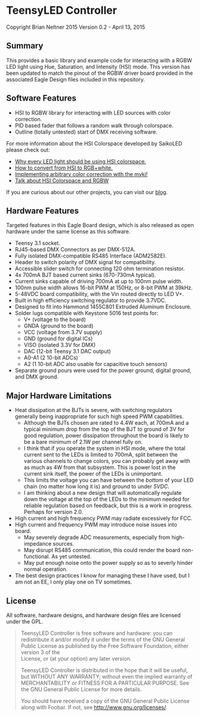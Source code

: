 TeensyLED Controller
====================
Copyright Brian Neltner 2015
Version 0.2 - April 13, 2015

Summary
-------
This provides a basic library and example code for interacting
with a RGBW LED light using Hue, Saturation, and Intensity (HSI)
mode. This version has been updated to match the pinout of the RGBW
driver board provided in the associated Eagle Design files included
in this repository.

Software Features
-----------------
- HSI to RGBW library for interacting with LED sources with color correction.
- PID based fader that follows a random walk through colorspace.
- Outline (totally untested) start of DMX receiving software.

For more information about the HSI Colorspace developed by SaikoLED
please check out:
- [Why every LED light should be using HSI colorspace.](http://blog.saikoled.com/post/43693602826/why-every-led-light-should-be-using-hsi)
- [How to convert from HSI to RGB+white.](http://blog.saikoled.com/post/44677718712/how-to-convert-from-hsi-to-rgb-white)
- [Implementing arbitrary color correction with the myki!](http://blog.saikoled.com/post/45630908157/implementing-arbitrary-color-correction-with-the)
- [Talk about HSI Colorspace and RGBW](http://blog.saikoled.com/post/71708131057/talk-about-hsi-colorspace-and-rgbw)

If you are curious about our other projects, you can visit our [blog](http://blog.saikoled.com).

Hardware Features
-----------------
Targeted features in this Eagle Board design, which is also released
as open hardware under the same license as this software.

- Teensy 3.1 socket.
- RJ45-based DMX Connectors as per DMX-512A.
- Fully isolated DMX-compatible RS485 Interface (ADM2582E).
- Header to switch polarity of DMX signal for compatibility.
- Accessible slider switch for connecting 120 ohm termination resistor.
- 4x 700mA BJT based current sinks (670-730mA typical).
- Current sinks capable of driving 700mA at up to 100nm pulse width.
- 100nm pulse width allows 16-bit PWM at 150Hz, or 8-bit PWM at 39kHz.
- 5-48VDC board compatibility, with the Vin routed directly to LED V+.
- Built in high efficiency switching regulator to provide 3.7VDC.
- Designed to fit into Hammond 1455C801 Extruded Aluminum Enclosure.
- Solder lugs compatible with Keystone 5016 test points for:
  - V+ (voltage to the board)
  - GNDA (ground to the board)
  - VCC (voltage from 3.7V supply)
  - GND (ground for digital ICs)
  - VISO (isolated 3.3V for DMX)
  - DAC (12-bit Teensy 3.1 DAC output)
  - A0-A1 (2 10-bit ADCs)
  - A2 (1 10-bit ADC also usable for capacitive touch sensors)
- Separate ground pours were used for the power ground, digital ground,
and DMX ground.

Major Hardware Limitations
--------------------------
- Heat dissipation at the BJTs is severe, with switching regulators
generally being inappropriate for such high speed PWM capabilities.
  - Although the BJTs chosen are rated to 4.4W each, at 700mA and a
    typical minimum drop from the top of the BJT to ground of 3V for
    good regulation, power dissipation throughout the board is likely
    to be a bare minimum of 2.1W per channel fully on.
  - I think that if you operate the system in HSI mode, where the
    total current sent to the LEDs is limited to 700mA, split between
    the various channels to change colors, you can probably get away
    with as much as 4W from that subsystem. This is power lost in the
    current sink itself, the power of the LEDs is unimportant.
  - This limits the voltage you can have between the *bottom* of your
    LED chain (no matter how long it is) and ground to under *5VDC*.
  - I am thinking about a new design that will automatically regulate
    down the voltage at the top of the LEDs to the minimum needed
    for reliable regulation based on feedback, but this is a work in
    progress. Perhaps for version 2.0.
- High current and high frequency PWM may radiate excessively for FCC.
- High current and frequency PWM may introduce noise issues into board.
  - May severely degrade ADC measurements, especially from high-
    impedance sources.
  - May disrupt RS485 communication, this could render the board
    non-functional. As yet untested.
  - May put enough noise onto the power supply so as to severly
    hinder normal operation.
- The best design practices I know for managing these I have used, but
I am not an EE, I only play one on TV sometimes.

License
-------
All software, hardware designs, and hardware design files are licensed
under the GPL.

> TeensyLED Controller is free software and hardware: you can redistribute
> it and/or modify it under the terms of the GNU General Public License
> as published by the Free Software Foundation, either version 3 of the\
> License, or (at your option) any later version.
> 
> TeensyLED Controller is distributed in the hope that it will be useful,
> but WITHOUT ANY WARRANTY; without even the implied warranty of
> MERCHANTABILITY or FITNESS FOR A PARTICULAR PURPOSE.  See the
> GNU General Public License for more details.
> 
> You should have received a copy of the GNU General Public License
> along with Foobar.  If not, see <http://www.gnu.org/licenses/>.
